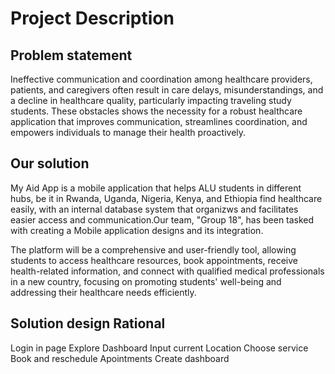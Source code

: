 # Project Description

## Problem statement

Ineffective communication and coordination among healthcare providers, patients, and caregivers often result in care delays, misunderstandings, and a decline in healthcare quality, particularly impacting traveling study students. These obstacles shows the necessity for a robust healthcare application that improves communication, streamlines coordination, and empowers individuals to manage their health proactively.

## Our solution

My Aid App is a mobile application that helps ALU students in different hubs, be it in Rwanda, Uganda, Nigeria, Kenya, and Ethiopia find healthcare easily, with an internal database system that organizws and facilitates easier access and communication.Our team, "Group 18", has been tasked with creating a Mobile application designs and its integration.

The platform will be a comprehensive and user-friendly tool, allowing students to access healthcare resources, book appointments, receive health-related information, and connect with qualified medical professionals in a new country, focusing on promoting students' well-being and addressing their healthcare needs efficiently.

## Solution design Rational

Login in page
Explore Dashboard
Input current Location
Choose service
Book and reschedule Apointments
Create dashboard